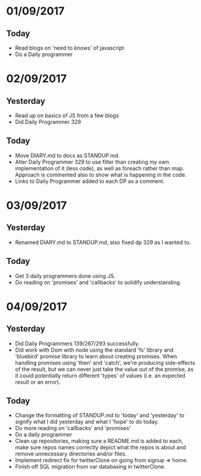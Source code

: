 # 01/09/2017

## Today

* Read blogs on 'need to knows' of javascript
* Do a Daily programmer

# 02/09/2017

## Yesterday

* Read up on basics of JS from a few blogs
* Did Daily Programmer 329

## Today

* Move DIARY.md to docs as STANDUP.md.
* Alter Daily Programmer 329 to use filter than creating my own implementation of it (less code), as well as foreach rather than map. Approach is commented also to show what is happening in the code.
* Links to Daily Programmer added to each DP as a comment.

# 03/09/2017

## Yesterday

* Renamed DIARY.md to STANDUP.md, also fixed dp 329 as I wanted to.

## Today

* Get 3 daily programmers done using JS.
* Do reading on 'promises' and 'callbacks' to solidify understanding.

# 04/09/2017

## Yesterday

* Did Daily Programmers 139/267/293 successfully.
* Did work with Dom with node using the standard 'fs' library and 'bluebird' promise library to learn about creating promises. When handling promises using 'then' and 'catch', we're producing side-effects of the result, but we can never just take the value out of the promise, as it could potentially return different 'types' of values (i.e. an expected result or an error).

## Today

* Change the formatting of STANDUP.md to 'today' and 'yesterday' to signify what I did yesterday and what I 'hope' to do today.
* Do more reading on 'callbacks' and 'promises'
* Do a daily programmer
* Clean up repositories, making sure a README.md is added to each, make sure repos names correctly depict what the repos is about and remove unnecessary directories and/or files.
* Implement redirect fix for twitterClone on going from signup => home.
* Finish off SQL migration from var databasing in twitterClone.